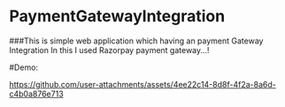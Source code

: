 # PaymentGatewayIntegration
###This is simple web application which having an payment Gateway Integration
In this I used Razorpay payment gateway...!

#Demo: 


https://github.com/user-attachments/assets/4ee22c14-8d8f-4f2a-8a6d-c4b0a876e713

